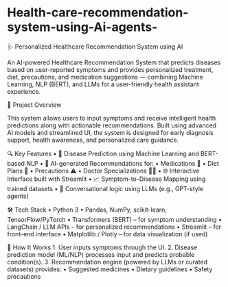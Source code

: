 # Health-care-recommendation-system-using-Ai-agents-
🩺 Personalized Healthcare Recommendation System using AI

An AI-powered Healthcare Recommendation System that predicts diseases based on user-reported symptoms and provides personalized treatment, diet, precautions, and medication suggestions — combining Machine Learning, NLP (BERT), and LLMs for a user-friendly health assistant experience.

🚀 Project Overview

This system allows users to input symptoms and receive intelligent health predictions along with actionable recommendations. Built using advanced AI models and streamlined UI, the system is designed for early diagnosis support, health awareness, and personalized care guidance.

🔍 Key Features
	•	🔬 Disease Prediction using Machine Learning and BERT-based NLP
	•	🧠 AI-generated Recommendations for:
	•	Medications 💊
	•	Diet Plans 🥗
	•	Precautions ⚠️
	•	Doctor Specializations 👨‍⚕️
	•	🌐 Interactive Interface built with Streamlit
	•	📈 Symptom-to-Disease Mapping using trained datasets
	•	💬 Conversational logic using LLMs (e.g., GPT-style agents)

🛠️ Tech Stack
	•	Python 3
	•	Pandas, NumPy, scikit-learn, TensorFlow/PyTorch
	•	Transformers (BERT) – for symptom understanding
	•	LangChain / LLM APIs – for personalized recommendations
	•	Streamlit – for front-end interface
	•	Matplotlib / Plotly – for data visualization (if used)

🧠 How It Works
	1.	User inputs symptoms through the UI.
	2.	Disease prediction model (ML/NLP) processes input and predicts probable condition(s).
	3.	Recommendation engine (powered by LLMs or curated datasets) provides:
	•	Suggested medicines
	•	Dietary guidelines
	•	Safety precautions
